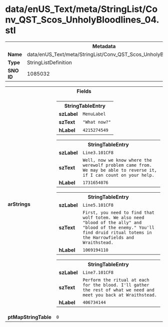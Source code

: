 <h1>data/enUS_Text/meta/StringList/Conv_QST_Scos_UnholyBloodlines_04.stl</h1><table><tr><th colspan="100%">Metadata</th></tr><tr><td><b>Name</b></td><td>data/enUS_Text/meta/StringList/Conv_QST_Scos_UnholyBloodlines_04.stl</td></tr><tr><td><b>Type</b></td><td>StringListDefinition</td></tr><tr><td><b>SNO ID</b></td><td>1085032</td></tr></table>

<table><tr><th colspan="100%">Fields</th></tr><tr><td><b>arStrings</b></td><td><table><tr><th colspan="100%">StringTableEntry</th></tr><tr><td><b>szLabel</b></td><td><code>MenuLabel</code></td></tr><tr><td><b>szText</b></td><td><code>"What now?"</code></td></tr><tr><td><b>hLabel</b></td><td><code>4215274549</code></td></tr></table>


<table><tr><th colspan="100%">StringTableEntry</th></tr><tr><td><b>szLabel</b></td><td><code>Line3.101CF8</code></td></tr><tr><td><b>szText</b></td><td><code>Well, now we know where the werewolf problem came from. We may be able to reverse it, if I can count on your help.</code></td></tr><tr><td><b>hLabel</b></td><td><code>1731654076</code></td></tr></table>


<table><tr><th colspan="100%">StringTableEntry</th></tr><tr><td><b>szLabel</b></td><td><code>Line5.101CF8</code></td></tr><tr><td><b>szText</b></td><td><code>First, you need to find that wolf totem. We also need "blood of the ally" and "blood of the enemy." You'll find druid ritual totems in the Harrowfields and Wraithstead.</code></td></tr><tr><td><b>hLabel</b></td><td><code>1069194110</code></td></tr></table>


<table><tr><th colspan="100%">StringTableEntry</th></tr><tr><td><b>szLabel</b></td><td><code>Line7.101CF8</code></td></tr><tr><td><b>szText</b></td><td><code>Perform the ritual at each for the blood. I'll gather the rest of what we need and meet you back at Wraithstead.</code></td></tr><tr><td><b>hLabel</b></td><td><code>406734144</code></td></tr></table>


</td></tr><tr><td><b>ptMapStringTable</b></td><td><code>0</code></td></tr></table>

